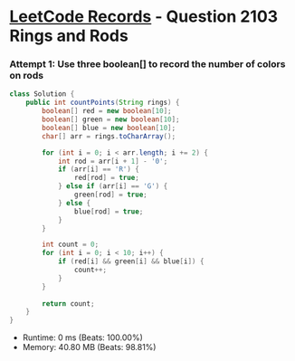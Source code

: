 # [LeetCode Records](../../README.md) - Question 2103 Rings and Rods

### Attempt 1: Use three boolean[] to record the number of colors on rods
```java
class Solution {
    public int countPoints(String rings) {
        boolean[] red = new boolean[10];
        boolean[] green = new boolean[10];
        boolean[] blue = new boolean[10];
        char[] arr = rings.toCharArray();

        for (int i = 0; i < arr.length; i += 2) {
            int rod = arr[i + 1] - '0';
            if (arr[i] == 'R') {
                red[rod] = true;
            } else if (arr[i] == 'G') {
                green[rod] = true;
            } else {
                blue[rod] = true;
            }
        }

        int count = 0;
        for (int i = 0; i < 10; i++) {
            if (red[i] && green[i] && blue[i]) {
                count++;
            }
        }
        
        return count;
    }
}
```
- Runtime: 0 ms (Beats: 100.00%)
- Memory: 40.80 MB (Beats: 98.81%)

<br>
